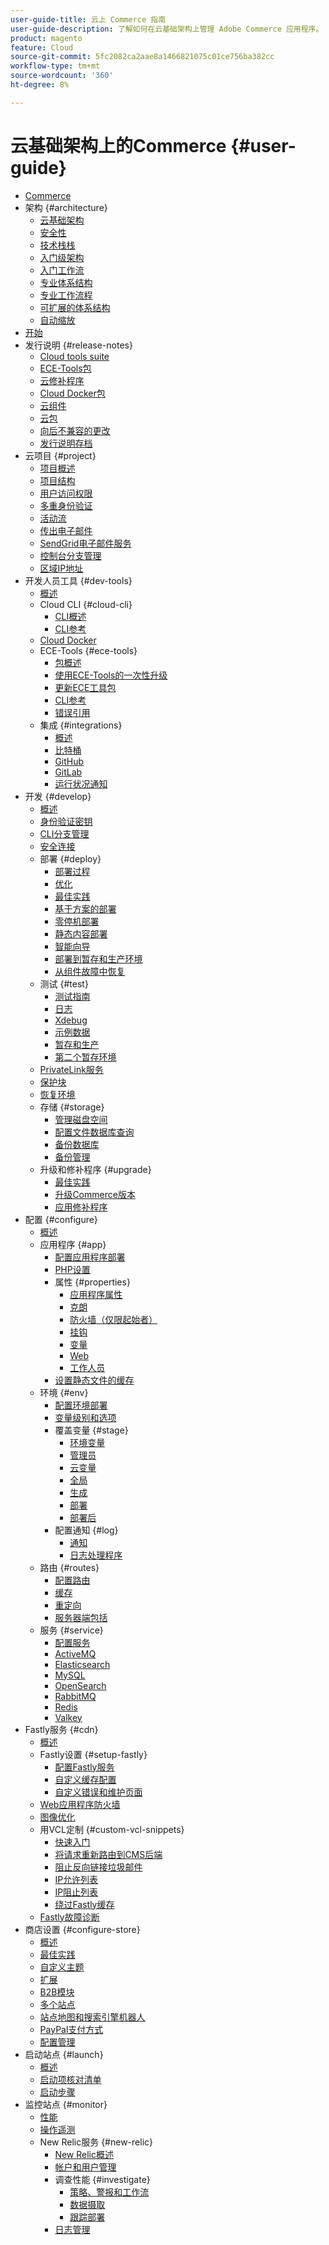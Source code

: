 ```yaml
---
user-guide-title: 云上 Commerce 指南
user-guide-description: 了解如何在云基础架构上管理 Adobe Commerce 应用程序。
product: magento
feature: Cloud
source-git-commit: 5fc2082ca2aae8a1466821075c01ce756ba382cc
workflow-type: tm+mt
source-wordcount: '360'
ht-degree: 8%

---
```



# 云基础架构上的Commerce {#user-guide}

+ [Commerce](overview.md)
+ 架构 {#architecture}
   + [云基础架构](architecture/cloud-architecture.md)
   + [安全性](architecture/security.md)
   + [技术栈栈](architecture/tech-stack.md)
   + [入门级架构](architecture/starter-architecture.md)
   + [入门工作流](architecture/starter-develop-deploy-workflow.md)
   + [专业体系结构](architecture/pro-architecture.md)
   + [专业工作流程](architecture/pro-develop-deploy-workflow.md)
   + [可扩展的体系结构](architecture/scaled-architecture.md)
   + [自动缩放](architecture/autoscaling.md)
+ [开始](https://experienceleague.adobe.com/docs/commerce-on-cloud/start/overview.html)
+ 发行说明 {#release-notes}
   + [Cloud tools suite](release-notes/cloud-tools-suite.md)
   + [ECE-Tools包](release-notes/ece-tools-package.md)
   + [云修补程序](release-notes/cloud-patches.md)
   + [Cloud Docker包](release-notes/cloud-docker.md)
   + [云组件](release-notes/cloud-components.md)
   + [云包](release-notes/cloud-packages.md)
   + [向后不兼容的更改](release-notes/backward-incompatible-changes.md)
   + [发行说明存档](release-notes/cloud-release-archive.md)
+ 云项目 {#project}
   + [项目概述](project/overview.md)
   + [项目结构](project/file-structure.md)
   + [用户访问权限](project/user-access.md)
   + [多重身份验证](project/multi-factor-authentication.md)
   + [活动流](project/activity-stream.md)
   + [传出电子邮件](project/outgoing-emails.md)
   + [SendGrid电子邮件服务](project/sendgrid.md)
   + [控制台分支管理](project/console-branches.md)
   + [区域IP地址](project/regional-ip-addresses.md)
+ 开发人员工具 {#dev-tools}
   + [概述](dev-tools/overview.md)
   + Cloud CLI {#cloud-cli}
      + [CLI概述](dev-tools/cloud-cli-overview.md)
      + [CLI参考](dev-tools/cloud-cli-reference.md)
   + [Cloud Docker](dev-tools/cloud-docker.md)
   + ECE-Tools {#ece-tools}
      + [包概述](dev-tools/package-overview.md)
      + [使用ECE-Tools的一次性升级](dev-tools/install-package.md)
      + [更新ECE工具包](dev-tools/update-package.md)
      + [CLI参考](dev-tools/ece-tools-cli-reference.md)
      + [错误引用](dev-tools/error-reference.md)
   + 集成 {#integrations}
      + [概述](integrations/overview.md)
      + [比特桶](integrations/bitbucket.md)
      + [GitHub](integrations/github.md)
      + [GitLab](integrations/gitlab.md)
      + [运行状况通知](integrations/health-notifications.md)
+ 开发 {#develop}
   + [概述](development/overview.md)
   + [身份验证密钥](development/authentication-keys.md)
   + [CLI分支管理](development/cli-branches.md)
   + [安全连接](development/secure-connections.md)
   + 部署 {#deploy}
      + [部署过程](deploy/process.md)
      + [优化](deploy/optimization.md)
      + [最佳实践](deploy/best-practices.md)
      + [基于方案的部署](deploy/scenario-based.md)
      + [零停机部署](deploy/reduce-downtime.md)
      + [静态内容部署](deploy/static-content.md)
      + [智能向导](deploy/smart-wizards.md)
      + [部署到暂存和生产环境](deploy/staging-production.md)
      + [从组件故障中恢复](deploy/recover-failed-deployment.md)
   + 测试 {#test}
      + [测试指南](test/guidance.md)
      + [日志](test/log-locations.md)
      + [Xdebug](test/debug.md)
      + [示例数据](test/sample-data.md)
      + [暂存和生产](test/staging-and-production.md)
      + [第二个暂存环境](test/second-staging.md)
   + [PrivateLink服务](development/privatelink-service.md)
   + [保护块](development/protective-block.md)
   + [恢复环境](development/restore-environment.md)
   + 存储 {#storage}
      + [管理磁盘空间](storage/manage-disk-space.md)
      + [配置文件数据库查询](storage/profile-database-queries.md)
      + [备份数据库](storage/database-dump.md)
      + [备份管理](storage/snapshots.md)
   + 升级和修补程序 {#upgrade}
      + [最佳实践](development/best-practices.md)
      + [升级Commerce版本](development/commerce-version.md)
      + [应用修补程序](development/apply-patches.md)
+ 配置 {#configure}
   + [概述](environment/overview.md)
   + 应用程序 {#app}
      + [配置应用程序部署](application/configure-app-yaml.md)
      + [PHP设置](application/php-settings.md)
      + 属性 {#properties}
         + [应用程序属性](application/properties.md)
         + [克朗](application/crons-property.md)
         + [防火墙（仅限起始者）](application/firewall-property.md)
         + [挂钩](application/hooks-property.md)
         + [变量](application/variables-property.md)
         + [Web](application/web-property.md)
         + [工作人员](application/workers-property.md)
      + [设置静态文件的缓存](application/set-cache.md)
   + 环境 {#env}
      + [配置环境部署](environment/configure-env-yaml.md)
      + [变量级别和选项](environment/variable-levels.md)
      + 覆盖变量 {#stage}
         + [环境变量](environment/variables-intro.md)
         + [管理员](environment/variables-admin.md)
         + [云变量](environment/variables-cloud.md)
         + [全局](environment/variables-global.md)
         + [生成](environment/variables-build.md)
         + [部署](environment/variables-deploy.md)
         + [部署后](environment/variables-post-deploy.md)
      + 配置通知 {#log}
         + [通知](environment/set-up-notifications.md)
         + [日志处理程序](environment/log-handlers.md)
   + 路由 {#routes}
      + [配置路由](routes/routes-yaml.md)
      + [缓存](routes/caching.md)
      + [重定向](routes/redirects.md)
      + [服务器端包括](routes/server-side-includes.md)
   + 服务 {#service}
      + [配置服务](services/services-yaml.md)
      + [ActiveMQ](services/activemq.md)
      + [Elasticsearch](services/elasticsearch.md)
      + [MySQL](services/mysql.md)
      + [OpenSearch](services/opensearch.md)
      + [RabbitMQ](services/rabbitmq.md)
      + [Redis](services/redis.md)
      + [Valkey](services/valkey.md)
+ Fastly服务 {#cdn}
   + [概述](cdn/fastly.md)
   + Fastly设置 {#setup-fastly}
      + [配置Fastly服务](cdn/fastly-configuration.md)
      + [自定义缓存配置](cdn/fastly-custom-cache-configuration.md)
      + [自定义错误和维护页面](cdn/fastly-custom-response.md)
   + [Web应用程序防火墙](cdn/fastly-waf-service.md)
   + [图像优化](cdn/fastly-image-optimization.md)
   + 用VCL定制 {#custom-vcl-snippets}
      + [快速入门](cdn/fastly-vcl-custom-snippets.md)
      + [将请求重新路由到CMS后端](cdn/fastly-vcl-wordpress.md)
      + [阻止反向链接垃圾邮件](cdn/fastly-vcl-badreferer.md)
      + [IP允许列表](cdn/fastly-vcl-allowlist.md)
      + [IP阻止列表](cdn/fastly-vcl-blocking.md)
      + [绕过Fastly缓存](cdn/fastly-vcl-bypass-to-origin.md)
   + [Fastly故障诊断](cdn/fastly-troubleshooting.md)
+ 商店设置 {#configure-store}
   + [概述](store/overview.md)
   + [最佳实践](store/best-practices.md)
   + [自定义主题](store/custom-theme.md)
   + [扩展](store/extensions.md)
   + [B2B模块](store/b2b-module.md)
   + [多个站点](store/multiple-sites.md)
   + [站点地图和搜索引擎机器人](store/robots-sitemap.md)
   + [PayPal支付方式](store/paypal.md)
   + [配置管理](store/store-settings.md)
+ 启动站点 {#launch}
   + [概述](launch/overview.md)
   + [启动项核对清单](launch/checklist.md)
   + [启动步骤](launch/steps.md)
+ 监控站点 {#monitor}
   + [性能](monitor/performance.md)
   + [操作遥测](monitor/operational-telemetry.md)
   + New Relic服务 {#new-relic}
      + [New Relic概述](monitor/new-relic-service.md)
      + [帐户和用户管理](monitor/account-management.md)
      + 调查性能 {#investigate}
         + [策略、警报和工作流](monitor/investigate-performance.md)
         + [数据摄取](monitor/ingest-data.md)
         + [跟踪部署](monitor/track-deployments.md)
      + [日志管理](monitor/log-management.md)
